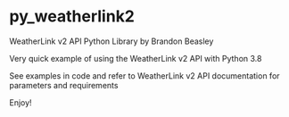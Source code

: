 # py_weatherlink2
WeatherLink v2 API Python Library
by
Brandon Beasley

Very quick example of using the WeatherLink v2 API with Python 3.8

See examples in code and refer to WeatherLink v2 API documentation for parameters and requirements

Enjoy!
